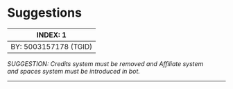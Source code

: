# Suggestions 

| INDEX: 1|
| --|
| BY: 5003157178 (TGID) |
*SUGGESTION: Credits system must be removed and Affiliate system<br> and spaces system must be introduced in bot.* 
<!--- Draw a line when you end --->
<hr>






